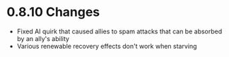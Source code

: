 # 0.8.10 Changes #

* Fixed AI quirk that caused allies to spam attacks that can be absorbed by an ally's ability
* Various renewable recovery effects don't work when starving